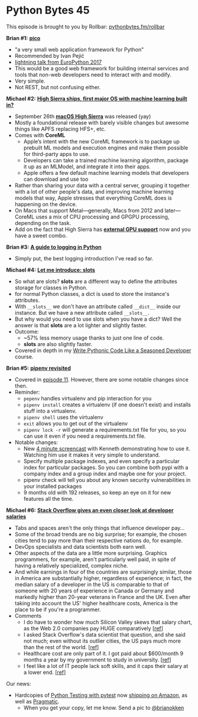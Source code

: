 # Python Bytes 45
This episode is brought to you by Rollbar: [pythonbytes.fm/rollbar](http://pythonbytes.fm/rollbar)

**Brian #1:** [**pico**](http://pico.readthedocs.io/) 

- "a very small web application framework for Python" 
- Recommended by Ivan Pejić
- [lightning talk from EuroPython 2017](https://www.youtube.com/watch?v=wyhAzM6TIrw&feature=youtu.be&t=5h54m44s)
- This would be a good web framework for building internal services and tools that non-web developers need to interact with and modify.
- Very simple.
- Not REST, but not confusing either.

**Michael #2:** [**High Sierra ships, first major OS with machine learning built in?**](https://arstechnica.com/gadgets/2017/09/macos-10-13-high-sierra-the-ars-technica-review/8/#h5)

- September 26th [**macOS High Sierra**](https://www.apple.com/macos/high-sierra/) was released (yay)
- Mostly a foundational release with barely visible changes but awesome things like APFS replacing HFS+, etc.
- Comes with **CoreML**
  - Apple’s intent with the new CoreML framework is to package up prebuilt ML models and execution engines and make them possible for third-party apps to use. 
  - Developers can take a trained machine learning algorithm, package it up as an MLModel, and integrate it into their apps. 
  - Apple offers a few default machine learning models that developers can download and use too
- Rather than sharing your data with a central server, grouping it together with a lot of other people's data, and improving machine learning models that way, Apple stresses that everything CoreML does is happening on the device.
- On Macs that support Metal—generally, Macs from 2012 and later—CoreML uses a mix of CPU processing and GPGPU processing, depending on the task.
- Add on the fact that High Sierra has [**external GPU support**](https://arstechnica.com/gadgets/2017/09/macos-10-13-high-sierra-the-ars-technica-review/7/#h2) now and you have a sweet combo.

**Brian #3:** [**A guide to logging in Python**](https://opensource.com/article/17/9/python-logging)

- Simply put, the best logging introduction I've read so far.

**Michael #4:** [**Let me introduce: slots**](https://www.chrisbarra.xyz/posts/let-me-introduce-slots/)

- So what are slots? __slots__ are a different way to define the attributes storage for classes in Python.
- for normal Python classes, a dict is used to store the instance's attributes.
- With `__slots__` we don't have an attribute called `__dict__` inside our instance. But we have a new attribute called `__slots__`.
- But why would you need to use slots when you have a dict? Well the answer is that __slots__ are a lot lighter and slightly faster.
- Outcome:
  - ~57% less memory usage thanks to just one line of code.
  - __slots__ are also slightly faster.
- Covered in depth in my [Write Pythonic Code Like a Seasoned Developer](https://training.talkpython.fm/courses/explore_pythonic_code/write-pythonic-code-like-a-seasoned-developer) course.

**Brian #5:** [**pipenv revisited**](https://docs.pipenv.org/)

- Covered in [episode 11](https://pythonbytes.fm/). However, there are some notable changes since then.
- Reminder:
  - `pepenv` handles virtualenv and pip interaction for you
  - `pipenv install` creates a virtualenv (if one doesn't exist) and installs stuff into a virtualenv.
  - `pipenv shell` uses the virtualenv
  - `exit` allows you to get out of the virtualenv
  - `pipenv lock -r` will generate a requirements.txt file for you, so you can use it even if you need a requirements.txt file.
- Notable changes:
    - New [4 minute screencast](https://vimeo.com/233134524) with Kenneth demonstrating how to use it. Watching him use it makes it very simple to understand. 
    - Specify multiple package indexes, and even specify a particular index for particular packages. So you can combine both pypi with a company index and a group index and maybe one for your project.
    - pipenv check will tell you about any known security vulnerabilities in your installed packages
    - 9 months old with 192 releases, so keep an eye on it for new features all the time.

**Michael #6:** [**Stack Overflow gives an even closer look at developer salaries**](https://arstechnica.com/gadgets/2017/09/devops-and-data-science-are-the-big-software-dev-money-makers/)

-  Tabs and spaces aren't the only things that influence developer pay…
- Some of the broad trends are no big surprise; for example, the chosen cities tend to pay more than their respective nations do, for example.
- DevOps specialists and data scientists both earn well. 
- Other aspects of the data are a little more surprising. Graphics programmers, for example, aren't particularly well paid, in spite of having a relatively specialized, complex niche.
- And while earnings in four of the countries are surprisingly similar, those in America are substantially higher, regardless of experience; in fact, the median salary of a developer in the US is comparable to that of someone with 20 years of experience in Canada or Germany and markedly higher than 20-year veterans in France and the UK. Even after taking into account the US' higher healthcare costs, America is the place to be if you're a programmer.
- Comments
  - I do have to wonder how much Silicon Valley skews that salary chart, as the Web 2.0 companies pay HUGE comparatively [[ref](https://arstechnica.com/gadgets/2017/09/devops-and-data-science-are-the-big-software-dev-money-makers/?comments=1&post=34009615)]
  - I asked Stack Overflow's data scientist that question, and she said not much; even without its outlier cities, the US pays much more than the rest of the world. [[ref](https://arstechnica.com/gadgets/2017/09/devops-and-data-science-are-the-big-software-dev-money-makers/?comments=1&post=34009667)]
  - Healthcare cost are only part of it. I got paid about $600/month 9 months a year by my government to study in university. [[ref](https://arstechnica.com/gadgets/2017/09/devops-and-data-science-are-the-big-software-dev-money-makers/?comments=1&post=34009803)]
  - I feel like a lot of IT people lack soft skills, and it caps their salary at a lower end. [[ref](https://arstechnica.com/gadgets/2017/09/devops-and-data-science-are-the-big-software-dev-money-makers/?comments=1&post=34009925)]

Our news:

- Hardcopies of [Python Testing with pytest](https://pragprog.com/book/bopytest/python-testing-with-pytest) now [shipping on Amazon](http://amzn.to/2fUZJxi), as well as [Pragmatic](https://pragprog.com/book/bopytest/python-testing-with-pytest).
  - When you get your copy, let me know. Send a pic to [@brianokken](https://twitter.com/brianokken)

